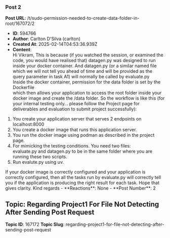 ### Post 2
**Post URL**: /t/sudo-permission-needed-to-create-data-folder-in-root/167072/2
- **ID**: 594766
- **Author**: Carlton D'Silva (carlton)
- **Created At**: 2025-02-14T04:53:36.939Z
- **Content**:  
  Hi Vikram,
This is because (if you watched the session, or examined the code, you would have realised that) datagen.py was designed to run inside your docker container. And datagen.py (or a similar named file which we will not tell you ahead of time and will be provided as the query parameter in task A1) will normally be called by evaluate.py<br>
Inside the docker container, permission for the data folder is set by the Dockerfile<br>
which then allows your application to access the root folder inside your docker image and create the /data folder.
So the workflow is like this (for your internal testing only… please follow the Project page for deliverables and evaluation to submit project successfully):
<ol>
<li>You create your application server that serves 2 endpoints on localhost:8000</li>
<li>You create a docker image that runs this application server.</li>
<li>You run the docker image using podman as described in the project page.</li>
<li>For mimicking the testing conditions. You need two files:<br>
evaluate.py and datagen.py to be in the same folder where you are running these two scripts.</li>
<li>Run evalute.py using uv.</li>
</ol>
If your docker image is correctly configured and your application is correctly configured, then all the tasks run by evaluate.py will correctly tell you if the application is producing the right result for each task.
Hope that gives clarity.
Kind regards
- **Reactions**: None
- **Post Number**: 2

## Topic: Regarding Project1 For File Not Detecting After Sending Post Request
**Topic ID**: 167172
**Topic Slug**: regarding-project1-for-file-not-detecting-after-sending-post-request

